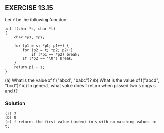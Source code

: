 ## EXERCISE 13.15
Let `f` be the following function:
```
int f(char *s, char *t)
{
    char *p1, *p2;

    for (p1 = s; *p1; p1++) {
        for (p2 = t; *p2; p2++)
            if (*p1 == *p2) break;
        if (*p2 == '\0') break;
    }
    return p1 - s;
}
```
(a) What is the value of f ("abcd", "babc")?
(b) What is the value of f("abcd", "bcd")?
(c) In general, what value does f return when passed two strings s and t?

### Solution
```
(a) 3
(b) 0
(c) f returns the first value (index) in s with no matching values in t; 
```
